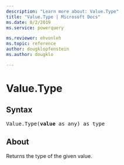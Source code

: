 ```yaml
---
description: "Learn more about: Value.Type"
title: "Value.Type | Microsoft Docs"
ms.date: 8/2/2019
ms.service: powerquery

ms.reviewer: ehvonleh
ms.topic: reference
author: dougklopfenstein
ms.author: dougklo

---
```

# Value.Type

  
## Syntax
<pre>
Value.Type(<b>value</b> as any) as type
</pre>

## About
Returns the type of the given value.
